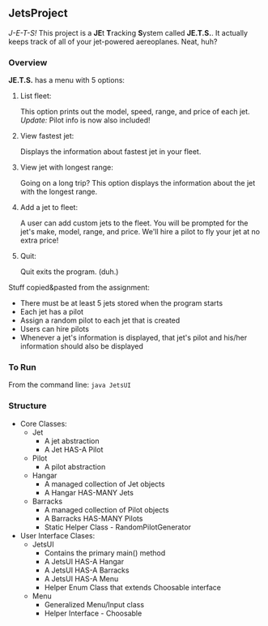 ## JetsProject
*J-E-T-S!* This project is a **JE**t **T**racking **S**ystem called **JE.T.S.**. It actually keeps track of all of your jet-powered aereoplanes. Neat, huh?

### Overview

**JE.T.S.** has a menu with 5 options:

1. List fleet:

   This option prints out the model, speed, range, and price of each jet. 
   *Update:* Pilot info is now also included!

2. View fastest jet:

   Displays the information about fastest jet in your fleet.

3. View jet with longest range:

   Going on a long trip? This option displays the information about the jet with the longest range.

4. Add a jet to fleet:

   A user can add custom jets to the fleet. You will be prompted for the jet's make, model, range, and price. 
   We'll hire a pilot to fly your jet at no extra price!

5. Quit:

   Quit exits the program. (duh.)

Stuff copied&pasted from the assignment:
* There must be at least 5 jets stored when the program starts
* Each jet has a pilot
* Assign a random pilot to each jet that is created
* Users can hire pilots
* Whenever a jet's information is displayed, that jet's pilot and his/her information should also be displayed

### To Run

From the command line:
`java JetsUI`


### Structure

* Core Classes:
  * Jet
     * A jet abstraction
     * A Jet HAS-A Pilot
  * Pilot
     * A pilot abstraction
  * Hangar
     * A managed collection of Jet objects
     * A Hangar HAS-MANY Jets
  * Barracks
     * A managed collection of Pilot objects
     * A Barracks HAS-MANY Pilots
     * Static Helper Class - RandomPilotGenerator
* User Interface Clases:
  * JetsUI
     * Contains the primary main() method
     * A JetsUI HAS-A Hangar
     * A JetsUI HAS-A Barracks
     * A JetsUI HAS-A Menu
     * Helper Enum Class that extends Choosable interface
  * Menu
     * Generalized Menu/Input class
     * Helper Interface - Choosable



